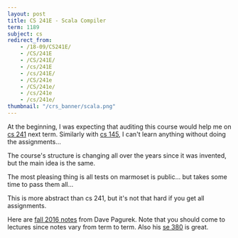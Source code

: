 ```yaml
---
layout: post
title: CS 241E - Scala Compiler
term: 1189
subject: cs
redirect_from:
    - /18-09/CS241E/
    - /CS/241E
    - /CS/241E/
    - /cs/241E
    - /cs/241E/
    - /CS/241e
    - /CS/241e/
    - /cs/241e
    - /cs/241e/
thumbnail: "/crs_banner/scala.png"
---
```



At the beginning, I was expecting that auditing this course would help me on [cs 241](/19-05/CS241/) next term. Similarly with [cs 145](../CS145/), I can't learn anything without doing the assignments...

The course's structure is changing all over the years since it was invented, but the main idea is the same.

The most pleasing thing is all tests on marmoset is public... but takes some time to pass them all...

This is more abstract than cs 241, but it's not that hard if you get all assignments.

Here are [fall 2016 notes](http://davepagurek.github.io/SE-Notes/cs241e/CS241e.html) from Dave Pagurek. Note that you should come to lectures since notes vary from term to term. Also his [se 380](http://davepagurek.github.io/SE-Notes/se380/index.html) is great.

